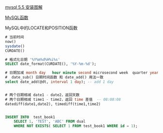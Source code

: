 

[mysql 5.5 安装图解](http://blog.csdn.net/lanzhghz100/article/details/50685879)

[MySQL函数](http://www.cnblogs.com/kissdodog/p/4168721.html)

MySQL中的LOCATE和POSITION函数






```sql
# 当前时间
now()
sysdate()
CURDATE()

# 格式化日期 '%Y%m%d%H%i%s'
SELECT date_format(CURDATE(), '%Y-%m-%d');

# 日期加减 month day   hour minute second microsecond week  quarter year
#  date_sub() 日期时间函数 和 date_add() 用法一致
select date_add(@dt, interval 1 day); -- add 1 day


# 两个日期相减 date1 - date2，返回天数   
# 两个日期相减 time1 - time2，返回 time 差值  -- 08:08:08
datediff(date1,date2), timediff(time1,time2)


INSERT INTO  test_book1
    SELECT 1, 'TEST', 'ABC' FROM dual
    WHERE NOT EXISTS( SELECT 1 FROM test_book1 WHERE id = 1);

```